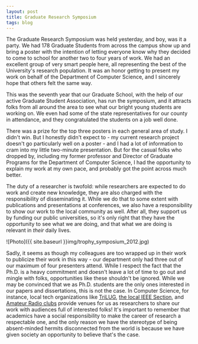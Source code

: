 ```yaml
---
layout: post
title: Graduate Research Symposium
tags: blog
---
```


The Graduate Research Symposium was held yesterday, and boy, was it a party. We had 178 Graduate Students from across the campus show up and bring a poster with the intention of letting everyone know why they decided to come to school for another two to four years of work. We had an excellent group of very smart people here, all representing the best of the University's research population. It was an honor getting to present my work on behalf of the Department of Computer Science, and I sincerely hope that others felt the same way.

This was the seventh year that our Graduate School, with the help of our active Graduate Student Association, has run the symposium, and it attracts folks from all around the area to see what our bright young students are working on. We even had some of the state representatives for our county in attendance, and they congratulated the students on a job well done.

There was a prize for the top three posters in each general area of study. I didn't win. But I honestly didn't expect to - my current research project doesn't go particularly well on a poster - and I had a lot of information to cram into my little two-minute presentation. But for the casual folks who dropped by, including my former professor and Director of Graduate Programs for the Department of Computer Science, I had the opportunity to explain my work at my own pace, and probably got the point across much better.

The duty of a researcher is twofold: while researchers are expected to do work and create new knowledge, they are also charged with the responsibility of disseminating it. While we do that to some extent with publications and presentations at conferences, we also have a responsibility to show our work to the local community as well. After all, they support us by funding our public universities, so it's only right that they have the opportunity to see what we are doing, and that what we are doing is relevant in <em>their</em> daily lives.

![Photo]({{ site.baseurl }}img/trophy_symposium_2012.jpg)

Sadly, it seems as though my colleagues are too wrapped up in their work to publicize their work in this way - our department only had three out of our maximum of four presenters attend. While I respect the fact that the Ph.D. is a heavy commitment and doesn't leave a lot of time to go out and mingle with folks, opportunities like these shouldn't be ignored. While we may be convinced that we as Ph.D. students are the only ones interested in our papers and dissertations, this is not the case. In Computer Science, for instance, local tech organizations like <a href="http://trilug.org">TriLUG</a>, <a href="http://sites.ieee.org/encs">the local IEEE Section</a>, and <a href="http://ncocra.org">Amateur Radio clubs</a> provide venues for us as researchers to share our work with audiences full of interested folks! It's important to remember that academics have a social responsibility to make the career of research a respectable one, and the only reason we have the stereotype of being absent-minded hermits disconnected from the world is because we have given society an opportunity to believe that's the case.

